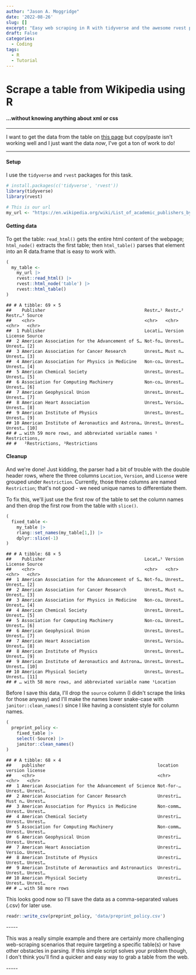 ```yaml
---
author: "Jason A. Moggridge"
date: '2022-08-26'
slug: []
excerpt: "Easy web scraping in R with tidyverse and the awesome rvest package"
draft: False
categories:
  - Coding
tags:
  - R
  - Tutorial
---
```


# Scrape a table from Wikipedia using R

#### ...without knowing anything about xml or css

----

I want to get the data from the table on [this page](https://en.wikipedia.org/wiki/List_of_academic_publishers_by_preprint_policy) but copy/paste isn't working well and I just want the data *now*, I've got a ton of work to do! 

---

#### Setup



I use the `tidyverse` and `rvest` packages for this task.


```r
# install.packages(c('tidyverse', 'rvest'))
library(tidyverse)
library(rvest)

# This is our url
my_url <- "https://en.wikipedia.org/wiki/List_of_academic_publishers_by_preprint_policy"
```

#### Getting data

To get the table: `read_html()` gets the entire html content of the webpage; `html_node()` extracts the first table; then `html_table()` parses that element into an R data.frame that is easy to work with.


```r
(
  my_table <- 
    my_url |> 
    rvest::read_html() |>
    rvest::html_node('table') |> 
    rvest::html_table()
)
```

```
## # A tibble: 69 × 5
##    Publisher                                      Restr…¹ Restr…² Restr…³ Source
##    <chr>                                          <chr>   <chr>   <chr>   <chr> 
##  1 Publisher                                      Locati… Version License Source
##  2 American Association for the Advancement of S… Not-fo… Unrest… Unrest… [2]   
##  3 American Association for Cancer Research       Unrest… Must n… Unrest… [3]   
##  4 American Association for Physics in Medicine   Non-co… Unrest… Unrest… [4]   
##  5 American Chemical Society                      Unrest… Unrest… Unrest… [5]   
##  6 Association for Computing Machinery            Non-co… Unrest… Unrest… [6]   
##  7 American Geophysical Union                     Unrest… Unrest… Unrest… [7]   
##  8 American Heart Association                     Unrest… Versio… Unrest… [8]   
##  9 American Institute of Physics                  Unrest… Unrest… Unrest… [9]   
## 10 American Institute of Aeronautics and Astrona… Unrest… Unrest… Unrest… [10]  
## # … with 59 more rows, and abbreviated variable names ¹​Restrictions,
## #   ²​Restrictions, ³​Restrictions
```

#### Cleanup

And we're done! Just kidding, the parser had a bit of trouble with the double header rows, where the three columns `Location`, `Version`, and `License` were grouped under `Restriction`. Currently, those three columns are named `Restriction`; that's not good - we need unique names to differentiate them.

To fix this, we'll just use the first row of the table to set the column names and then drop the first row from the table with `slice()`.


```r
(
  fixed_table <- 
    my_table |> 
    rlang::set_names(my_table[1,]) |>
    dplyr::slice(-1)
)
```

```
## # A tibble: 68 × 5
##    Publisher                                      Locat…¹ Version License Source
##    <chr>                                          <chr>   <chr>   <chr>   <chr> 
##  1 American Association for the Advancement of S… Not-fo… Unrest… Unrest… [2]   
##  2 American Association for Cancer Research       Unrest… Must n… Unrest… [3]   
##  3 American Association for Physics in Medicine   Non-co… Unrest… Unrest… [4]   
##  4 American Chemical Society                      Unrest… Unrest… Unrest… [5]   
##  5 Association for Computing Machinery            Non-co… Unrest… Unrest… [6]   
##  6 American Geophysical Union                     Unrest… Unrest… Unrest… [7]   
##  7 American Heart Association                     Unrest… Versio… Unrest… [8]   
##  8 American Institute of Physics                  Unrest… Unrest… Unrest… [9]   
##  9 American Institute of Aeronautics and Astrona… Unrest… Unrest… Unrest… [10]  
## 10 American Physical Society                      Unrest… Unrest… Unrest… [11]  
## # … with 58 more rows, and abbreviated variable name ¹​Location
```

Before I save this data, I'll drop the `source` column (I didn't scrape the links for those anyway) and I'll make the names lower snake-case with `janitor::clean_names()` since I like having a consistent style for column names.


```r
(
  preprint_policy <- 
    fixed_table |> 
    select(-Source) |> 
    janitor::clean_names()
)
```

```
## # A tibble: 68 × 4
##    publisher                                           location  version license
##    <chr>                                               <chr>     <chr>   <chr>  
##  1 American Association for the Advancement of Science Not-for-… Unrest… Unrest…
##  2 American Association for Cancer Research            Unrestri… Must n… Unrest…
##  3 American Association for Physics in Medicine        Non-comm… Unrest… Unrest…
##  4 American Chemical Society                           Unrestri… Unrest… Unrest…
##  5 Association for Computing Machinery                 Non-comm… Unrest… Unrest…
##  6 American Geophysical Union                          Unrestri… Unrest… Unrest…
##  7 American Heart Association                          Unrestri… Versio… Unrest…
##  8 American Institute of Physics                       Unrestri… Unrest… Unrest…
##  9 American Institute of Aeronautics and Astronautics  Unrestri… Unrest… Unrest…
## 10 American Physical Society                           Unrestri… Unrest… Unrest…
## # … with 58 more rows
```

This looks good now so I'll save the data as a comma-separated values (.csv) for later use.


```r
readr::write_csv(preprint_policy, 'data/preprint_policy.csv')
```

\-\-\-\--

This was a really simple example and there are certainly more challenging web-scraping scenarios that require targeting a specific table(s) or have other obstacles in parsing. If this simple script solves your problem though, I don't think you'll find a quicker and easy way to grab a table from the web.

\-\-\-\--
